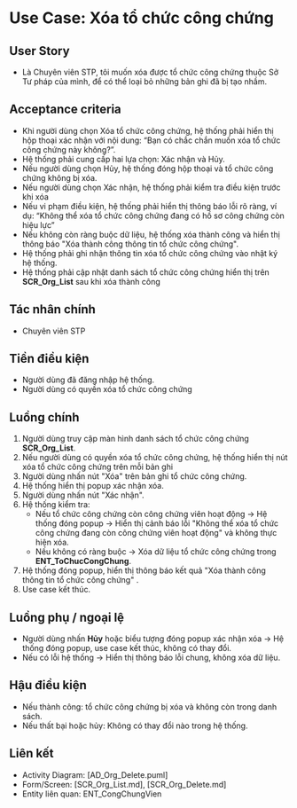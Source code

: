 # Use Case: Xóa tổ chức công chứng

## User Story
- Là Chuyên viên STP, tôi muốn xóa được tổ chức công chứng thuộc Sở Tư pháp của mình, để có thể loại bỏ những bản ghi đã bị tạo nhầm.

## Acceptance criteria
- Khi người dùng chọn Xóa tổ chức công chứng, hệ thống phải hiển thị hộp thoại xác nhận với nội dung: “Bạn có chắc chắn muốn xóa tổ chức công chứng này không?”.
- Hệ thống phải cung cấp hai lựa chọn: Xác nhận và Hủy.
- Nếu người dùng chọn Hủy, hệ thống đóng hộp thoại và tổ chức công chứng không bị xóa.
- Nếu người dùng chọn Xác nhận, hệ thống phải kiểm tra điều kiện trước khi xóa
- Nếu vi phạm điều kiện, hệ thống phải hiển thị thông báo lỗi rõ ràng, ví dụ: “Không thể xóa tổ chức công chứng đang có hồ sơ công chứng còn hiệu lực”
- Nếu không còn ràng buộc dữ liệu, hệ thống xóa thành công và hiển thị thông báo "Xóa thành công thông tin tổ chức công chứng".
- Hệ thống phải ghi nhận thông tin xóa tổ chức công chứng vào nhật ký hệ thống. 
- Hệ thống phải cập nhật danh sách tổ chức công chứng hiển thị trên **SCR_Org_List** sau khi xóa thành công

## Tác nhân chính
- Chuyên viên STP

## Tiền điều kiện
- Người dùng đã đăng nhập hệ thống.
- Người dùng có quyền xóa tổ chức công chứng

## Luồng chính
1. Người dùng truy cập màn hình danh sách tổ chức công chứng **SCR_Org_List**.  
2. Nếu người dùng có quyền xóa tổ chức công chứng, hệ thống hiển thị nút xóa tổ chức công chứng trên mỗi bản ghi
3. Người dùng nhấn nút "Xóa" trên bản ghi tổ chức công chứng.  
3. Hệ thống hiển thị popup xác nhận xóa.  
4. Người dùng nhấn nút "Xác nhận".  
5. Hệ thống kiểm tra:  
   - Nếu tổ chức công chứng còn công chứng viên hoạt động → Hệ thống đóng popup → Hiển thị cảnh báo lỗi "Không thể xóa tổ chức công chứng đang còn công chứng viên hoạt động"  và không thực hiện xóa.  
   - Nếu không có ràng buộc → Xóa dữ liệu tổ chức công chứng trong **ENT_ToChucCongChung**.  
6. Hệ thống đóng popup, hiển thị thông báo kết quả "Xóa thành công thông tin tổ chức công chứng" .  
7. Use case kết thúc. 

## Luồng phụ / ngoại lệ
- Người dùng nhấn **Hủy** hoặc biểu tượng đóng popup xác nhận xóa → Hệ thống đóng popup, use case kết thúc, không có thay đổi.  
- Nếu có lỗi hệ thống → Hiển thị thông báo lỗi chung, không xóa dữ liệu.  

## Hậu điều kiện
- Nếu thành công: tổ chức công chứng bị xóa và không còn trong danh sách.  
- Nếu thất bại hoặc hủy: Không có thay đổi nào trong hệ thống.

## Liên kết
- Activity Diagram: [AD_Org_Delete.puml]
- Form/Screen: [SCR_Org_List.md], [SCR_Org_Delete.md]
- Entity liên quan: ENT_CongChungVien
